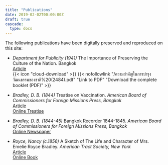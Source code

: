 ```yaml
---
title: "Publications"
date: 2019-02-02T00:00:00Z
draft: true
cascade:
  type: docs
---
```

The following publications have been digitally preserved and reproduced on this site:

* _Department for Publicity (1941)_ The Importance of Preserving the Culture of the Nation. Bangkok  
[Article](/articles/the-importance-of-preserving-the-culture-of-the-nation/)  
{{< icon "cloud-download" >}} {{< nofollowlink "/ความสำคัญในการบำรุงวัฒนธรรมของชาติ%20(2484).pdf" "Link to PDF" "Download the complete booklet (PDF)" >}}

* _Bradley, D. B. (1844)_ Treatise on Vaccination. _American Board of Commissioners for Foreign Missions Press, Bangkok_  
[Article](/blog/2020/02/treatise-on-vaccination/)  
[Online Treatise](/publications/treatise_on_vaccination/)

* _Bradley, D. B. (1844-45)_ Bangkok Recorder 1844-1845. _American Board of Commissioners for Foreign Missions Press, Bangkok_  
[Online Newspaper](/publications/bangkok_recorder_1844_1845/)

* _Royce, Nancy (c.1856)_ A Sketch of The Life and Character of Mrs. Emelie Royce Bradley. _American Tract Society, New York_  
[Article](/blog/2019/02/the-life-and-character-of-emelie-royce-bradley/)  
[Online Book](/publications/emelie_royce_bradley/)